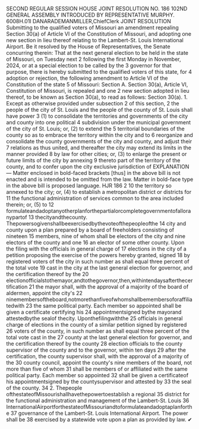 SECOND REGULAR SESSION
HOUSE JOINT
RESOLUTION NO. 186
102ND GENERAL ASSEMBLY
INTRODUCED BY REPRESENTATIVE MURPHY.
6008H.01I DANARADEMANMILLER,ChiefClerk
JOINT RESOLUTION
Submitting to the qualified voters of Missouri an amendment repealing Section 30(a) of
Article VI of the Constitution of Missouri, and adopting one new section in lieu
thereof relating to the Lambert-St. Louis International Airport.
Be it resolved by the House of Representatives, the Senate concurring therein:
That at the next general election to be held in the state of Missouri, on Tuesday next
2 following the first Monday in November, 2024, or at a special election to be called by the
3 governor for that purpose, there is hereby submitted to the qualified voters of this state, for
4 adoption or rejection, the following amendment to Article VI of the Constitution of the state
5 of Missouri:
Section A. Section 30(a), Article VI, Constitution of Missouri, is repealed and one
2 new section adopted in lieu thereof, to be known as Section 30(a), to read as follows:
Section 30(a). 1. Except as otherwise provided under subsection 2 of this section,
2 the people of the city of St. Louis and the people of the county of St. Louis shall have power
3 (1) to consolidate the territories and governments of the city and county into one political
4 subdivision under the municipal government of the city of St. Louis; or, (2) to extend the
5 territorial boundaries of the county so as to embrace the territory within the city and to
6 reorganize and consolidate the county governments of the city and county, and adjust their
7 relations as thus united, and thereafter the city may extend its limits in the manner provided
8 by law for other cities; or, (3) to enlarge the present or future limits of the city by annexing
9 thereto part of the territory of the county, and to confer upon the city exclusive jurisdiction of
EXPLANATION — Matter enclosed in bold-faced brackets [thus] in the above bill is not enacted and is
intended to be omitted from the law. Matter in bold-face type in the above bill is proposed language.
HJR 186 2
10 the territory so annexed to the city; or, (4) to establish a metropolitan district or districts for
11 the functional administration of services common to the area included therein; or, (5) to
12 formulateandadoptanyotherplanforthepartialorcompletegovernmentofalloranypartof
13 thecityandthecounty. Thepowersogivenshallbeexercisedbythevoteofthepeopleofthe
14 city and county upon a plan prepared by a board of freeholders consisting of nineteen
15 members, nine of whom shall be electors of the city and nine electors of the county and one
16 an elector of some other county. Upon the filing with the officials in general charge of
17 elections in the city of a petition proposing the exercise of the powers hereby granted, signed
18 by registered voters of the city in such number as shall equal three percent of the total vote
19 cast in the city at the last general election for governor, and the certification thereof by the
20 electionofficialstothemayor,andtothegovernor,then,withintendaysafterthecertification
21 the mayor shall, with the approval of a majority of the board of aldermen, appoint the city's
22 ninemembersoftheboard,notmorethanfiveofwhomshallbemembersoforaffiliatedwith
23 the same political party. Each member so appointed shall be given a certificate certifying his
24 appointmentsigned bythe mayorand attestedbythe sealof thecity. Uponthefilingwiththe
25 officials in general charge of elections in the county of a similar petition signed by registered
26 voters of the county, in such number as shall equal three percent of the total vote cast in the
27 county at the last general election for governor, and the certification thereof by the county
28 election officials to the county supervisor of the county and to the governor, within ten days
29 after the certification, the county supervisor shall, with the approval of a majority of the
30 county council, appoint the county's nine members of the board, not more than five of whom
31 shall be members of or affiliated with the same political party. Each member so appointed
32 shall be given a certificateof his appointmentsigned by the countysupervisor and attested by
33 the seal of the county.
34 2. Thepeople ofthestateofMissourishallhavethepowertoestablish a regional
35 district for the functional administration and management of the Lambert-St. Louis
36 InternationalAirportforthestateofMissouriandtoformulateandadoptaplanforthe
37 governance of the Lambert-St. Louis International Airport. The power shall be
38 exercised by a statewide vote upon a plan as provided by law.
✔